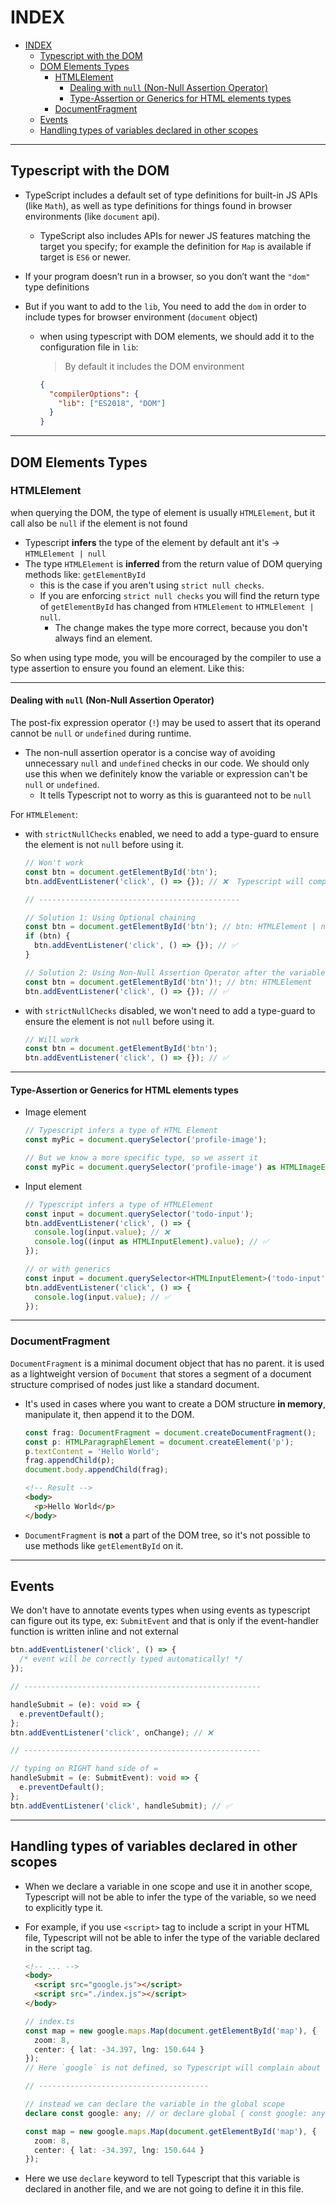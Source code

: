 # INDEX

- [INDEX](#index)
  - [Typescript with the DOM](#typescript-with-the-dom)
  - [DOM Elements Types](#dom-elements-types)
    - [HTMLElement](#htmlelement)
      - [Dealing with `null` (Non-Null Assertion Operator)](#dealing-with-null-non-null-assertion-operator)
      - [Type-Assertion or Generics for HTML elements types](#type-assertion-or-generics-for-html-elements-types)
    - [DocumentFragment](#documentfragment)
  - [Events](#events)
  - [Handling types of variables declared in other scopes](#handling-types-of-variables-declared-in-other-scopes)

---

## Typescript with the DOM

- TypeScript includes a default set of type definitions for built-in JS APIs (like `Math`), as well as type definitions for things found in browser environments (like `document` api).

  - TypeScript also includes APIs for newer JS features matching the target you specify; for example the definition for `Map` is available if target is `ES6` or newer.

- If your program doesn’t run in a browser, so you don’t want the `"dom"` type definitions

- But if you want to add to the `lib`, You need to add the `dom` in order to include types for browser environment (`document` object)

  - when using typescript with DOM elements, we should add it to the configuration file in `lib`:

    > By default it includes the DOM environment

    ```json
    {
      "compilerOptions": {
        "lib": ["ES2018", "DOM"]
      }
    }
    ```

---

## DOM Elements Types

### HTMLElement

when querying the DOM, the type of element is usually `HTMLElement`, but it call also be `null` if the element is not found

- Typescript **infers** the type of the element by default ant it's -> `HTMLElement | null`
- The type `HTMLElement` is **inferred** from the return value of DOM querying methods like: `getElementById`
  - this is the case if you aren't using `strict null checks`.
  - If you are enforcing `strict null checks` you will find the return type of `getElementById` has changed from `HTMLElement` to `HTMLElement | null`.
    - The change makes the type more correct, because you don't always find an element.

So when using type mode, you will be encouraged by the compiler to use a type assertion to ensure you found an element. Like this:

---

#### Dealing with `null` (Non-Null Assertion Operator)

The post-fix expression operator (`!`) may be used to assert that its operand cannot be `null` or `undefined` during runtime.

- The non-null assertion operator is a concise way of avoiding unnecessary `null` and `undefined` checks in our code. We should only use this when we definitely know the variable or expression can't be `null` or `undefined`.
  - It tells Typescript not to worry as this is guaranteed not to be `null`

For `HTMLElement`:

- with `strictNullChecks` enabled, we need to add a type-guard to ensure the element is not `null` before using it.

  ```ts
  // Won't work
  const btn = document.getElementById('btn');
  btn.addEventListener('click', () => {}); // ❌  Typescript will complain that btn could be of type null

  // ---------------------------------------------

  // Solution 1: Using Optional chaining
  const btn = document.getElementById('btn'); // btn: HTMLElement | null
  if (btn) {
    btn.addEventListener('click', () => {}); // ✅
  }

  // Solution 2: Using Non-Null Assertion Operator after the variable name
  const btn = document.getElementById('btn')!; // btn: HTMLElement
  btn.addEventListener('click', () => {}); // ✅
  ```

- with `strictNullChecks` disabled, we won't need to add a type-guard to ensure the element is not `null` before using it.

  ```ts
  // Will work
  const btn = document.getElementById('btn');
  btn.addEventListener('click', () => {}); // ✅
  ```

---

#### Type-Assertion or Generics for HTML elements types

- Image element

  ```ts
  // Typescript infers a type of HTML Element
  const myPic = document.querySelector('profile-image');

  // But we know a more specific type, so we assert it
  const myPic = document.querySelector('profile-image') as HTMLImageElement;
  ```

- Input element

  ```ts
  // Typescript infers a type of HTMLElement
  const input = document.querySelector('todo-input');
  btn.addEventListener('click', () => {
    console.log(input.value); // ❌
    console.log((input as HTMLInputElement).value); // ✅
  });

  // or with generics
  const input = document.querySelector<HTMLInputElement>('todo-input')!;
  btn.addEventListener('click', () => {
    console.log(input.value); // ✅
  });
  ```

---

### DocumentFragment

`DocumentFragment` is a minimal document object that has no parent. it is used as a lightweight version of `Document` that stores a segment of a document structure comprised of nodes just like a standard document.

- It's used in cases where you want to create a DOM structure **in memory**, manipulate it, then append it to the DOM.

  ```ts
  const frag: DocumentFragment = document.createDocumentFragment();
  const p: HTMLParagraphElement = document.createElement('p');
  p.textContent = 'Hello World';
  frag.appendChild(p);
  document.body.appendChild(frag);
  ```

  ```html
  <!-- Result -->
  <body>
    <p>Hello World</p>
  </body>
  ```

- `DocumentFragment` is **not** a part of the DOM tree, so it's not possible to use methods like `getElementById` on it.

---

## Events

We don't have to annotate events types when using events as typescript can figure out its type, ex: `SubmitEvent` and that is only if the event-handler function is written inline and not external

```ts
btn.addEventListener('click', () => {
  /* event will be correctly typed automatically! */
});

// -----------------------------------------------------

handleSubmit = (e): void => {
  e.preventDefault();
};
btn.addEventListener('click', onChange); // ❌

// -----------------------------------------------------

// typing on RIGHT hand side of =
handleSubmit = (e: SubmitEvent): void => {
  e.preventDefault();
};
btn.addEventListener('click', handleSubmit); // ✅
```

---

## Handling types of variables declared in other scopes

- When we declare a variable in one scope and use it in another scope, Typescript will not be able to infer the type of the variable, so we need to explicitly type it.

- For example, if you use `<script>` tag to include a script in your HTML file, Typescript will not be able to infer the type of the variable declared in the script tag.

  ```html
  <!-- ... -->
  <body>
    <script src="google.js"></script>
    <script src="./index.js"></script>
  </body>
  ```

  ```ts
  // index.ts
  const map = new google.maps.Map(document.getElementById('map'), {
    zoom: 8,
    center: { lat: -34.397, lng: 150.644 }
  });
  // Here `google` is not defined, so Typescript will complain about it ❌

  // --------------------------------------

  // instead we can declare the variable in the global scope
  declare const google: any; // or declare global { const google: any; } in a separate file (or in same file) ✅

  const map = new google.maps.Map(document.getElementById('map'), {
    zoom: 8,
    center: { lat: -34.397, lng: 150.644 }
  });
  ```

- Here we use `declare` keyword to tell Typescript that this variable is declared in another file, and we are not going to define it in this file.
